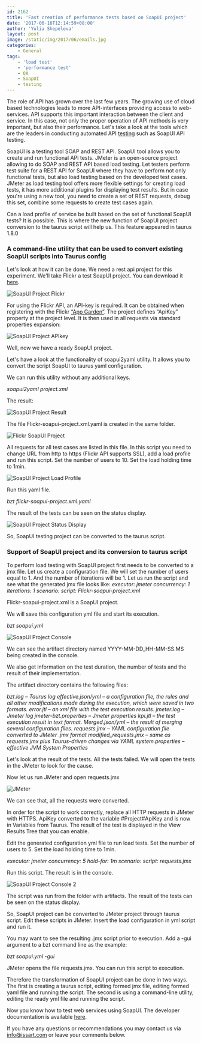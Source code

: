 ```yaml
---
id: 2162
title: 'Fast creation of performance tests based on SoapUI project'
date: '2017-06-16T12:14:59+08:00'
author: 'Yulia Shepeleva'
layout: post
image: /static/img/2017/06/emails.jpg
categories:
    - General
tags:
    - 'load test'
    - 'performance test'
    - QA
    - SoapUI
    - testing
---
```


The role of API has grown over the last few years. The growing use of cloud based technologies leads to more API-interfaces providing access to web-services. API supports this important interaction between the client and service. In this case, not only the proper operation of API methods is very important, but also their performance. Let's take a look at the tools which are the leaders in conducting automated API [testing](https://www.issart.com/en/services/details/service/testing) such as SoapUI API testing.

SoapUI is a testing tool SOAP and REST API. SoapUI tool allows you to create and run functional API tests. JMeter is an open-source project allowing to do SOAP and REST API based load testing. Let testers perform test suite for a REST API for SoapUI where they have to perform not only functional tests, but also load testing based on the developed test cases. JMeter as load testing tool offers more flexible settings for creating load tests, it has more additional plugins for displaying test results. But in case you're using a new tool, you need to create a set of REST requests, debug this set, combine some requests to create test cases again.

Can a load profile of service be built based on the set of functional SoapUI tests? It is possible. This is where the new function of SoapUI project conversion to the taurus script will help us. This feature appeared in taurus 1.8.0

### A command-line utility that can be used to convert existing SoapUI scripts into Taurus config

Let's look at how it can be done. We need a rest api project for this experiment. We'll take Flickr a test SoapUI project. You can download it [here](https://www.soapui.org/tutorials/flickr.html).

![SoapUI Project Flickr](https://www.issart.com/blog/wp-content/uploads/2017/06/flickr.png)

For using the Flickr API, an API-key is required. It can be obtained when registering with the Flickr [“App Garden”](http://www.flickr.com/services/apps/create/apply). The project defines “ApiKey” property at the project level. It is then used in all requests via standard properties expansion:

![SoapUI Project APIkey](https://www.issart.com/blog/wp-content/uploads/2017/06/api-key.png)

Well, now we have a ready SoapUI project.

Let's have a look at the functionality of soapui2yaml utility. It allows you to convert the script SoapUI to taurus yaml configuration.

We can run this utility without any additional keys.

*soapui2yaml project.xml*

The result:

![SoapUI Project Result](https://www.issart.com/blog/wp-content/uploads/2017/06/utilty.png)

The file Flickr-soapui-project.xml.yaml is created in the same folder.

![Flickr SoapUI Project](https://www.issart.com/blog/wp-content/uploads/2017/06/yaml.png)

All requests for all test cases are listed in this file. In this script you need to change URL from http to https (Flickr API supports SSL), add a load profile and run this script. Set the number of users to 10. Set the load holding time to 1min.

![SoapUI Project Load Profile](https://www.issart.com/blog/wp-content/uploads/2017/06/load_profile.png)

Run this yaml file.

*bzt flickr-soapui-project.xml.yaml*

The result of the tests can be seen on the status display.

![SoapUI Project Status Display](https://www.issart.com/blog/wp-content/uploads/2017/06/status.png)

So, SoapUI testing project can be converted to the taurus script.

### Support of SoapUI project and its conversion to taurus script

To perform load testing with SoapUI project first needs to be converted to a jmx file. Let us create a configuration file. We will set the number of users equal to 1. And the number of iterations will be 1. Let us run the script and see what the generated jmx file looks like:
*executor: jmeter
concurrency: 1
iterations: 1
scenario:
script: Flickr-soapui-project.xml*

Flickr-soapui-project.xml is a SoapUI project.

We will save this configuration yml file and start its execution.

*bzt soapui.yml*

![SoapUI Project Console](https://www.issart.com/blog/wp-content/uploads/2017/06/console.png)

We can see the artifact directory named YYYY-MM-DD_HH-MM-SS.MS being created in the console.

We also get information on the test duration, the number of tests and the result of their implementation.

The artifact directory contains the following files:

*bzt.log – Taurus log
effective.json/yml – a configuration file, the rules and all other modifications made during the execution, which were saved in two formats.
error.jtl – an xml file with the test execution results.
jmeter.log – Jmeter log
jmeter-bzt.properties – Jmeter properties
kpi.jtl – the test execution result in text format.
Merged.json/yml – the result of merging several configuration files.
requests.jmx – YAML configuration file converted to JMeter .jmx format
modified_requests.jmx – same as requests.jmx plus Taurus-driven changes via YAML
system.properties – effective JVM System Properties*

Let's look at the result of the tests. All the tests failed. We will open the tests in the JMeter to look for the cause.

Now let us run JMeter and open requests.jmx

![JMeter](https://www.issart.com/blog/wp-content/uploads/2017/06/jmeter.png)

We can see that, all the requests were converted.

In order for the script to work correctly, replace all HTTP requests in JMeter with HTTPS. ApiKey converted to the variable #Project#ApiKey and is now in Variables from Taurus. The result of the test is displayed in the View Results Tree that you can enable.

Edit the generated configuration yml file to run load tests. Set the number of users to 5. Set the load holding time to 1min.

*executor: jmeter
concurrency: 5
hold-for: 1m
scenario:
script: requests.jmx*

Run this script. The result is in the console.

![SoapUI Project Console 2](https://www.issart.com/blog/wp-content/uploads/2017/06/console3.png)

The script was run from the folder with artifacts. The result of the tests can be seen on the status display.

So, SoapUI project can be converted to JMeter project through taurus script. Edit these scripts in JMeter. Insert the load configuration in yml script and run it.

You may want to see the resulting .jmx script prior to execution. Add a -gui argument to a bzt command line as the example:

*bzt soapui.yml -gui*

JMeter opens the file requests.jmx. You can run this script to execution.

Therefore the transformation of SoapUI project can be done in two ways. The first is creating a taurus script, editing formed jmx file, editing formed yaml file and running the script. The second is using a command-line utility, editing the ready yml file and running the script.

Now you know how to test web services using SoapUI. The developer documentation is available [here](http://gettaurus.org/docs/SoapUI/).

If you have any questions or recommendations you may contact us via info@issart.com or leave your comments below.